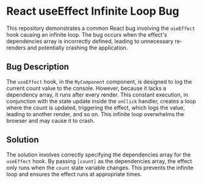 # React useEffect Infinite Loop Bug

This repository demonstrates a common React bug involving the `useEffect` hook causing an infinite loop. The bug occurs when the effect's dependencies array is incorrectly defined, leading to unnecessary re-renders and potentially crashing the application.

## Bug Description
The `useEffect` hook, in the `MyComponent` component, is designed to log the current count value to the console. However, because it lacks a dependency array, it runs after every render. This constant execution, in conjunction with the state update inside the `onClick` handler, creates a loop where the count is updated, triggering the effect, which logs the value, leading to another render, and so on.  This infinite loop overwhelms the browser and may cause it to crash.

## Solution
The solution involves correctly specifying the dependencies array for the `useEffect` hook. By passing `[count]` as the dependencies array, the effect only runs when the `count` state variable changes. This prevents the infinite loop and ensures the effect runs at appropriate times.